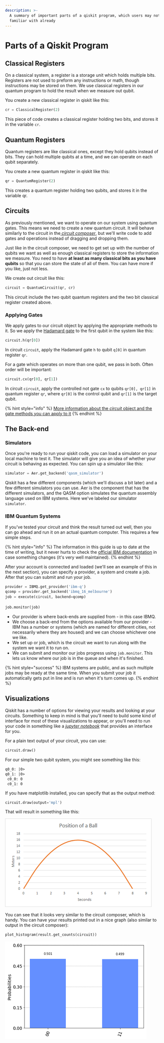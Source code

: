 ```yaml
---
description: >-
  A summary of important parts of a qiskit program, which users may not be
  familiar with already
---
```


# Parts of a Qiskit Program

## Classical Registers

On a classical system, a register is a storage unit which holds multiple bits. Registers are not used to preform any instructions or math, though instructions may be stored on them. We use classical registers in our quantum program to hold the result when we measure out qubit.

You create a new classical register in qiskit like this:

```python
cr = ClassicalRegister(2)
```

This piece of code creates a classical register holding two bits, and stores it in the variable `cr`.

## Quantum Registers

Quantum registers are like classical ones, except they hold qubits instead of bits. They can hold multiple qubits at a time, and we can operate on each qubit separately.

You create a new quantum register in qiskit like this:

```python
qr = QuantumRegister(2)
```

This creates a quantum register holding two qubits, and stores it in the variable qr.

## Circuits

As previously mentioned, we want to operate on our system using quantum gates. This means we need to create a new quantum circuit. It will behave similarly to the circuit in the[ _circuit composer_](../ibmq/using-quantum-gates-the-circuit-composer.md), but we'll write code to add gates and operations instead of dragging and dropping them.

Just like in the circuit composer, we need to get set up with the number of qubits we want as well as enough classical registers to store the information we measure. You need to have **at least as many classical bits as you have qubits** so that you can store the state of all of them. You can have more if you like, just not less.

We create out circuit like this:

```python
circuit = QuantumCircuit(qr, cr)
```

This circuit include the two qubit quantum registers and the two bit classical register created above.

### Applying Gates

We apply gates to our circuit object by applying the appropriate methods to it. So we apply the [Hadamard gate](../quantum-circuits/single-qubit-gates.md#hadamard-gate) to the first qubit in the system like this:

```python
circuit.h(qr[0])
```

In circuit `circuit`, apply the Hadamard gate `h` to qubit `q[0]` in quantum register `qr`.

For a gate which operates on more than one qubit, we pass in both. Often order will be important:

```python
circuit.cx(qr[0], qr[1])
```

In circuit `circuit`, apply the controlled not gate `cx` to qubits `qr[0], qr[1]` in quantum register `qr`, where `qr[0]` is the control qubit and `qr[1]` is the target qubit.

{% hint style="info" %}
[More information about the _circuit_ object and the gate methods you can apply to it](https://qiskit.org/documentation/stubs/qiskit.circuit.QuantumCircuit.html#qiskit.circuit.QuantumCircuit)
{% endhint %}

## The Back-end

### Simulators

Once you're ready to run your qiskit code, you can load a simulator on your local machine to test it. The simulator will give you an idea of whether your circuit is behaving as expected. You can spin up a simulator like this:

```python
simulator = Aer.get_backend('qasm_simulator')
```

Qiskit has a few different components \(which we'll discuss a bit later\) and a few different simulators you can use. Aer is the component that has the different simulators, and the QASM option simulates the quantum assembly language used on IBM systems. Here we've labeled our simulator `simulator`.

### IBM Quantum Systems

If you've tested your circuit and think the result turned out well, then you can go ahead and run it on an actual quantum computer. This requires a few simple steps.

{% hint style="info" %}
The information in this guide is up to date at the time of writing, but it never hurts to check the [official IBM documentation](https://qiskit.org/documentation/apidoc/ibmq-provider.html) in case something changes \(it's very well maintained\).
{% endhint %}

After your account is connected and loaded \(we'll see an example of this in the next section\), you can specify a provider, a system and create a job. After that you can submit and run your job.

```python
provider = IBMQ.get_provider('ibm-q')
qcomp = provider.get_backend('ibmq_16_melbourne')
job = execute(circuit, backend=qcomp)

job.monitor(job)
```

* Our provider is where back-ends are supplied from - in this case IBMQ. 
* We choose a back-end from the options available from our provider - IBM has a number or systems \(which are named for different cities, not necessarily where they are housed\) and we can choose whichever one we like. 
* We set up or job, which is the circuit we want to run along with the system we want it to run on. 
* We can submit and monitor our jobs progress using `job.monitor`. This lets us know where our job is in the queue and when it's finished.

{% hint style="success" %}
IBM systems are public, and as such multiple jobs may be ready at the same time. When you submit your job it automatically gets put in line and is run when it's turn comes up.
{% endhint %}

## Visualizations

Qiskit has a number of options for viewing your results and looking at your circuits. Something to keep in mind is that you'll need to build some kind of interface for most of these visualizations to appear, or you'll need to run your code in something like a [_jupyter notebook_](../getting-started/resources.md#jupyter) that provides an interface for you. 

For a plain text output of your circuit, you can use:

```python
circuit.draw()
```

For our simple two qubit system, you might see something like this:

```text
q0_0: |0>
q0_1: |0>  
 c0_0: 0 
 c0_1: 0 
```

If you have matplotlib installed, you can specify that as the output method:

```python
circuit.draw(output='mpl')
```

That will result in something like this:

![An image of a circuit as output by matplotlib](../.gitbook/assets/image%20%283%29.png)

You can see that it looks very similar to the circuit composer, which is handy. You can have your results printed out in a nice graph \(also similar to output in the circuit composer\):

```python
plot_histogram(result.get_counts(circuit))
```

![A graph of our quantum results as output by qiskit ](../.gitbook/assets/index.png)

